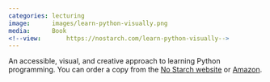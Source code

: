```yaml
---
categories: lecturing
image:      images/learn-python-visually.png
media:      Book
<!--view:       https://nostarch.com/learn-python-visually-->
---
```

An accessible, visual, and creative approach to learning Python programming. You can order a copy from the [No Starch website](https://nostarch.com/Learn-Python-Visually) or [Amazon](https://www.amazon.com/Learn-Python-Visually-Tristan-Bunn/dp/1718500963). 

